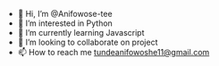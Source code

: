 - 👋 Hi, I’m @Anifowose-tee
- 👀 I’m interested in Python
- 🌱 I’m currently learning Javascript
- 💞️ I’m looking to collaborate on project
- 📫 How to reach me tundeanifowoshe11@gmail.com

<!---
Anifowose-tee/Anifowose-tee is a ✨ special ✨ repository because its `README.md` (this file) appears on your GitHub profile.
You can click the Preview link to take a look at your changes.
--->
